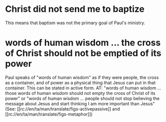 # Christ did not send me to baptize

This means that baptism was not the primary goal of Paul's ministry.

# words of human wisdom ... the cross of Christ should not be emptied of its power

Paul speaks of "words of human wisdom" as if they were people, the cross as a container, and of power as a physical thing that Jesus can put in that container. This can be stated in active form. AT: "words of human wisdom ... those words of human wisdom should not empty the cross of Christ of its power" or "words of human wisdom ... people should not stop believing the message about Jesus and start thinking I am more important than Jesus" (See: [[rc://en/ta/man/translate/figs-activepassive]] and [[rc://en/ta/man/translate/figs-metaphor]])

